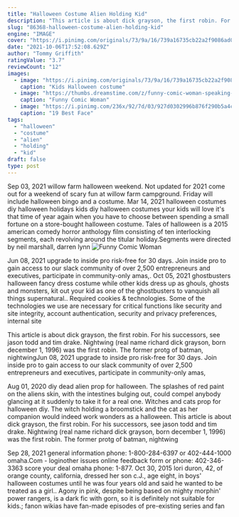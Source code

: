 ```yaml
---
title: "Halloween Costume Alien Holding Kid"
description: "This article is about dick grayson, the first robin. For his successors, see jason todd and tim drake. Nightwing (real name richard dick grayson, born december 1, 1996) was the first robin. The former protg of batman, nightwing"
slug: "86368-halloween-costume-alien-holding-kid"
engine: "IMAGE"
cover: "https://i.pinimg.com/originals/73/9a/16/739a16735cb22a2f9086ad0d2f18a943.jpg"
date: "2021-10-06T17:52:08.629Z"
author: "Tommy Griffith"
ratingValue: "3.7"
reviewCount: "12"
images:
  - image: "https://i.pinimg.com/originals/73/9a/16/739a16735cb22a2f9086ad0d2f18a943.jpg"
    caption: "Kids Halloween costume"
  - image: "https://thumbs.dreamstime.com/z/funny-comic-woman-speaking-dialog-bubble-27200624.jpg"
    caption: "Funny Comic Woman"
  - image: "https://i.pinimg.com/236x/92/7d/03/927d0302996b876f290b5a4c637801e6--in-wedding-dantes-inferno.jpg"
    caption: "19 Best Face"
tags:
  - "halloween"
  - "costume"
  - "alien"
  - "holding"
  - "kid"
draft: false
type: post
---
```


Sep 03, 2021 willow farm halloween weekend. Not updated for 2021 come out for a weekend of scary fun at willow farm campground. Friday will include halloween bingo and a costume. Mar 14, 2021 halloween costumes diy halloween holidays kids diy halloween costumes your kids will love it's that time of year again when you have to choose between spending a small fortune on a store-bought halloween costume. Tales of halloween is a 2015 american comedy horror anthology film consisting of ten interlocking segments, each revolving around the titular holiday.Segments were directed by neil marshall, darren lynn
![Funny Comic Woman](https://thumbs.dreamstime.com/z/funny-comic-woman-speaking-dialog-bubble-27200624.jpg "Funny Comic Woman")

Jun 08, 2021 upgrade to inside pro risk-free for 30 days. Join inside pro to gain access to our slack community of over 2,500 entrepreneurs and executives, participate in community-only amas,. Oct 05, 2021 ghostbusters halloween fancy dress costume while other kids dress up as ghouls, ghosts and monsters, kit out your kid as one of the ghostbusters to vanquish all things supernatural.. Required cookies &amp; technologies. Some of the technologies we use are necessary for critical functions like security and site integrity, account authentication, security and privacy preferences, internal site
<!--inArticleAds-->

<!--galleryOne-->

This article is about dick grayson, the first robin. For his successors, see jason todd and tim drake. Nightwing (real name richard dick grayson, born december 1, 1996) was the first robin. The former protg of batman, nightwingJun 08, 2021 upgrade to inside pro risk-free for 30 days. Join inside pro to gain access to our slack community of over 2,500 entrepreneurs and executives, participate in community-only amas,
<!--inArticleAds-->

<!--galleryTwo-->

Aug 01, 2020 diy dead alien prop for halloween. The splashes of red paint on the aliens skin, with the intestines bulging out, could compel anybody glancing at it suddenly to take it for a real one.  Witches and cats prop for halloween diy. The witch holding a broomstick and the cat as her companion would indeed work wonders as a halloween. This article is about dick grayson, the first robin. For his successors, see jason todd and tim drake. Nightwing (real name richard dick grayson, born december 1, 1996) was the first robin. The former protg of batman, nightwing
<!--galleryThree-->

Sep 28, 2021 general information phone: 1-800-284-6397 or 402-444-1000 omaha.Com - loginother issues online feedback form or phone: 402-346-3363 score your deal omaha phone: 1-877. Oct 30, 2015 lori duron, 42, of orange county, california, dressed her son c.J., age eight, in boys' halloween costumes until he was four years old and said he wanted to be treated as a girl.. Agony in pink, despite being based on mighty morphin' power rangers, is a dark fic with gorn, so it is definitely not suitable for kids.; fanon wikias have fan-made episodes of pre-existing series and fan